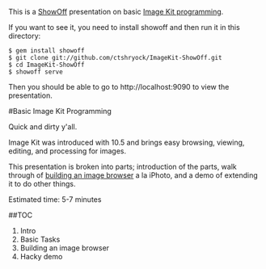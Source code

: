 This is a [ShowOff][3] presentation on
basic [Image Kit programming][1].

If you want to see it, you need to install showoff and then run
it in this directory:

    $ gem install showoff
    $ git clone git://github.com/ctshryock/ImageKit-ShowOff.git
    $ cd ImageKit-ShowOff
    $ showoff serve

Then you should be able to go to http://localhost:9090 to view the
presentation.

#Basic Image Kit Programming

Quick and dirty y'all.

Image Kit was introduced with 10.5 and brings easy browsing, viewing, editing, and processing for images.

This presentation is broken into parts; introduction of the parts, walk
through of [building an image browser][2] a la iPhoto, and a demo of
extending it to do other things.

Estimated time: 5-7 minutes

##TOC

1. Intro
2. Basic Tasks
3. Building an image browser
3. Hacky demo

[1]: https://developer.apple.com/library/mac/#documentation/GraphicsImaging/Conceptual/ImageKitProgrammingGuide/Introduction/Introduction.html
[2]: https://developer.apple.com/library/mac/#documentation/GraphicsImaging/Conceptual/ImageKitProgrammingGuide/ImageBrowser/ImageBrowser.html#//apple_ref/doc/uid/TP40004907-CH5-SW1
[3]: http://github.com/schacon/showoff

